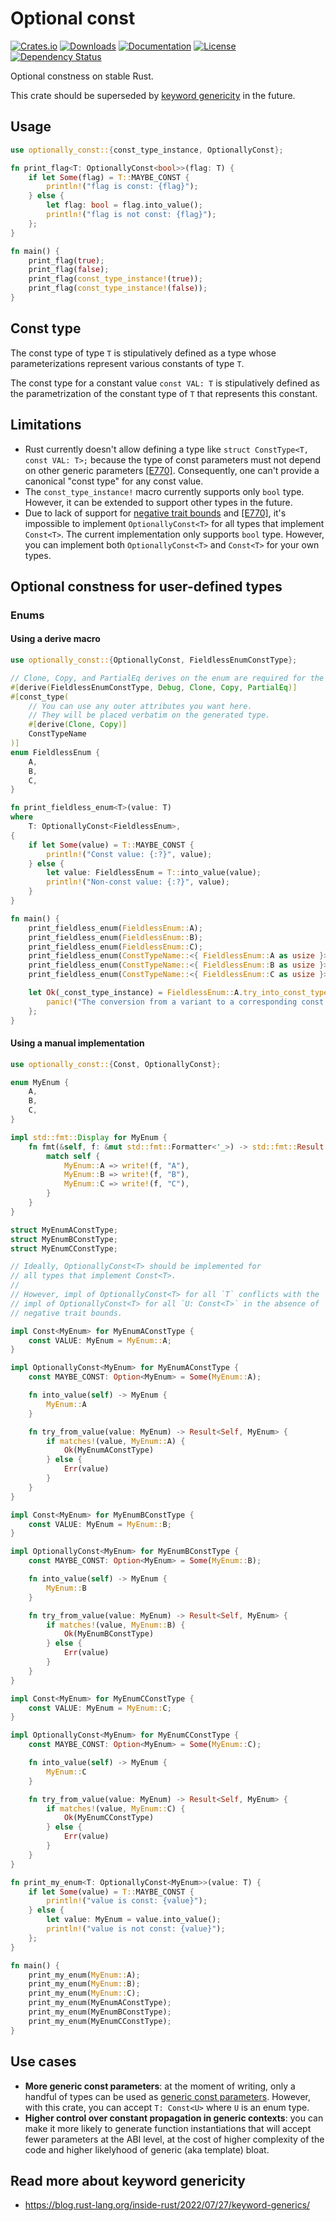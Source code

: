 # Optional const

[![Crates.io](https://img.shields.io/crates/v/optionally_const)](https://crates.io/crates/optionally_const)
[![Downloads](https://img.shields.io/crates/d/optionally_const.svg)](https://crates.io/crates/optionally_const)
[![Documentation](https://docs.rs/optionally_const/badge.svg)](https://docs.rs/optionally_const)
[![License](https://img.shields.io/crates/l/optionally_const)](https://crates.io/crates/optionally_const)
[![Dependency Status](https://deps.rs/repo/github/JohnScience/optionally_const/status.svg)](https://deps.rs/repo/github/JohnScience/optionally_const)

Optional constness on stable Rust.

This crate should be superseded by [keyword genericity](#read-more-about-keyword-genericity) in the future.

## Usage

```rust
use optionally_const::{const_type_instance, OptionallyConst};

fn print_flag<T: OptionallyConst<bool>>(flag: T) {
    if let Some(flag) = T::MAYBE_CONST {
        println!("flag is const: {flag}");
    } else {
        let flag: bool = flag.into_value();
        println!("flag is not const: {flag}");
    };
}

fn main() {
    print_flag(true);
    print_flag(false);
    print_flag(const_type_instance!(true));
    print_flag(const_type_instance!(false));
}
```

## Const type

The const type of type `T` is stipulatively defined as a type whose parameterizations represent various constants
of type `T`.

The const type for a constant value `const VAL: T` is stipulatively defined as the parametrization of the constant type of `T` that represents this constant.

## Limitations

* Rust currently doesn't allow defining a type like `struct ConstType<T, const VAL: T>;` because the type of const parameters must not depend on other generic parameters [\[E770\]]. Consequently, one can't provide a canonical "const type" for any const value.
* The `const_type_instance!` macro currently supports only `bool` type. However, it can be extended to support other types in the future.
* Due to lack of support for [negative trait bounds] and [\[E770\]], it's impossible to implement `OptionallyConst<T>` for all types that implement `Const<T>`. The current implementation only supports `bool` type. However, you can implement both `OptionallyConst<T>` and `Const<T>` for your own types.

## Optional constness for user-defined types

### Enums

#### Using a derive macro

```rust
use optionally_const::{OptionallyConst, FieldlessEnumConstType};

// Clone, Copy, and PartialEq derives on the enum are required for the derive macro to work.
#[derive(FieldlessEnumConstType, Debug, Clone, Copy, PartialEq)]
#[const_type(
    // You can use any outer attributes you want here.
    // They will be placed verbatim on the generated type. 
    #[derive(Clone, Copy)]
    ConstTypeName
)]
enum FieldlessEnum {
    A,
    B,
    C,
}

fn print_fieldless_enum<T>(value: T)
where
    T: OptionallyConst<FieldlessEnum>,
{
    if let Some(value) = T::MAYBE_CONST {
        println!("Const value: {:?}", value);
    } else {
        let value: FieldlessEnum = T::into_value(value);
        println!("Non-const value: {:?}", value);
    }
}

fn main() {
    print_fieldless_enum(FieldlessEnum::A);
    print_fieldless_enum(FieldlessEnum::B);
    print_fieldless_enum(FieldlessEnum::C);
    print_fieldless_enum(ConstTypeName::<{ FieldlessEnum::A as usize }>);
    print_fieldless_enum(ConstTypeName::<{ FieldlessEnum::B as usize }>);
    print_fieldless_enum(ConstTypeName::<{ FieldlessEnum::C as usize }>);

    let Ok(_const_type_instance) = FieldlessEnum::A.try_into_const_type_instance::<{FieldlessEnum::A as usize}>() else {
        panic!("The conversion from a variant to a corresponding const type instance failed");
    };
}
```

#### Using a manual implementation

```rust
use optionally_const::{Const, OptionallyConst};

enum MyEnum {
    A,
    B,
    C,
}

impl std::fmt::Display for MyEnum {
    fn fmt(&self, f: &mut std::fmt::Formatter<'_>) -> std::fmt::Result {
        match self {
            MyEnum::A => write!(f, "A"),
            MyEnum::B => write!(f, "B"),
            MyEnum::C => write!(f, "C"),
        }
    }
}

struct MyEnumAConstType;
struct MyEnumBConstType;
struct MyEnumCConstType;

// Ideally, OptionallyConst<T> should be implemented for
// all types that implement Const<T>.
//
// However, impl of OptionallyConst<T> for all `T` conflicts with the
// impl of OptionallyConst<T> for all `U: Const<T>` in the absence of
// negative trait bounds.

impl Const<MyEnum> for MyEnumAConstType {
    const VALUE: MyEnum = MyEnum::A;
}

impl OptionallyConst<MyEnum> for MyEnumAConstType {
    const MAYBE_CONST: Option<MyEnum> = Some(MyEnum::A);

    fn into_value(self) -> MyEnum {
        MyEnum::A
    }

    fn try_from_value(value: MyEnum) -> Result<Self, MyEnum> {
        if matches!(value, MyEnum::A) {
            Ok(MyEnumAConstType)
        } else {
            Err(value)
        }
    }
}

impl Const<MyEnum> for MyEnumBConstType {
    const VALUE: MyEnum = MyEnum::B;
}

impl OptionallyConst<MyEnum> for MyEnumBConstType {
    const MAYBE_CONST: Option<MyEnum> = Some(MyEnum::B);

    fn into_value(self) -> MyEnum {
        MyEnum::B
    }

    fn try_from_value(value: MyEnum) -> Result<Self, MyEnum> {
        if matches!(value, MyEnum::B) {
            Ok(MyEnumBConstType)
        } else {
            Err(value)
        }
    }
}

impl Const<MyEnum> for MyEnumCConstType {
    const VALUE: MyEnum = MyEnum::C;
}

impl OptionallyConst<MyEnum> for MyEnumCConstType {
    const MAYBE_CONST: Option<MyEnum> = Some(MyEnum::C);

    fn into_value(self) -> MyEnum {
        MyEnum::C
    }

    fn try_from_value(value: MyEnum) -> Result<Self, MyEnum> {
        if matches!(value, MyEnum::C) {
            Ok(MyEnumCConstType)
        } else {
            Err(value)
        }
    }
}

fn print_my_enum<T: OptionallyConst<MyEnum>>(value: T) {
    if let Some(value) = T::MAYBE_CONST {
        println!("value is const: {value}");
    } else {
        let value: MyEnum = value.into_value();
        println!("value is not const: {value}");
    };
}

fn main() {
    print_my_enum(MyEnum::A);
    print_my_enum(MyEnum::B);
    print_my_enum(MyEnum::C);
    print_my_enum(MyEnumAConstType);
    print_my_enum(MyEnumBConstType);
    print_my_enum(MyEnumCConstType);
}
```

## Use cases

* **More generic const parameters**: at the moment of writing, only a handful of types can be used as [generic const parameters]. However, with this crate, you can accept `T: Const<U>` where `U` is an enum type.
* **Higher control over constant propagation in generic contexts**: you can make it more likely to generate function instantiations that will accept fewer parameters at the ABI level, at the cost of higher complexity of the code and higher likelyhood of generic (aka template) bloat.

## Read more about keyword genericity

* <https://blog.rust-lang.org/inside-rust/2022/07/27/keyword-generics/>

[\[E770\]]: https://doc.rust-lang.org/stable/error_codes/E0770.html
[negative trait bounds]: https://doc.rust-lang.org/beta/unstable-book/language-features/negative-bounds.html
[generic const parameters]: https://doc.rust-lang.org/reference/items/generics.html#const-generics
